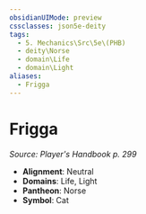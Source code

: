 ```yaml
---
obsidianUIMode: preview
cssclasses: json5e-deity
tags:
  - 5. Mechanics\Src\5e\(PHB)
  - deity\Norse
  - domain\Life
  - domain\Light
aliases:
  - Frigga
---
```

# Frigga
*Source: Player's Handbook p. 299* 

- **Alignment**: Neutral
- **Domains**: Life, Light
- **Pantheon**: Norse
- **Symbol**: Cat
